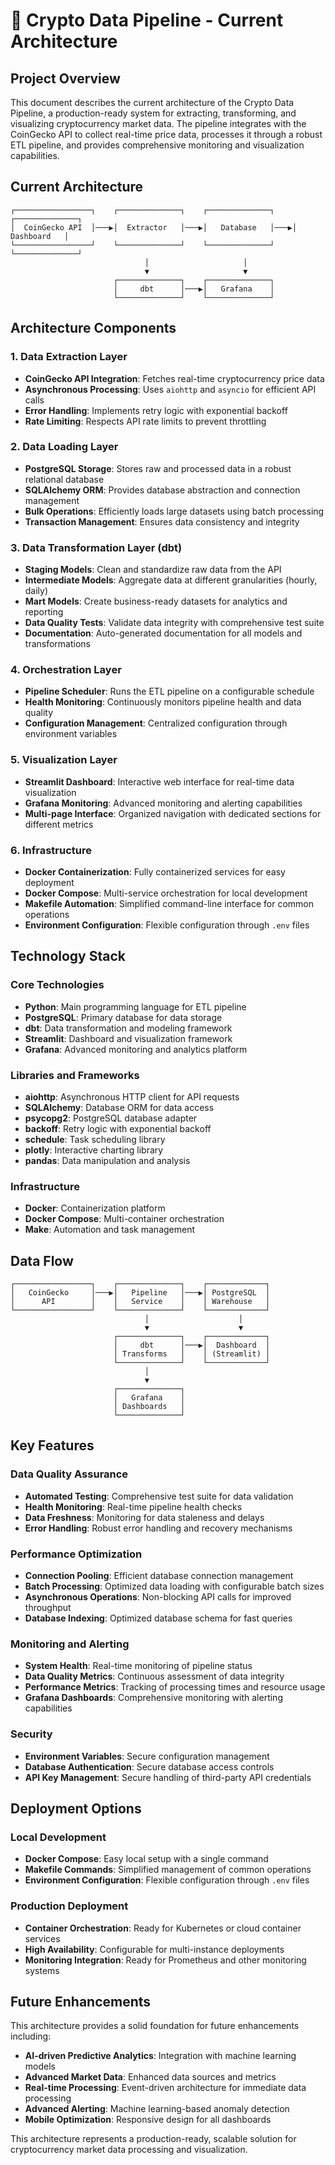 # 🚀 Crypto Data Pipeline - Current Architecture

## Project Overview

This document describes the current architecture of the Crypto Data Pipeline, a production-ready system for extracting, transforming, and visualizing cryptocurrency market data. The pipeline integrates with the CoinGecko API to collect real-time price data, processes it through a robust ETL pipeline, and provides comprehensive monitoring and visualization capabilities.

## Current Architecture

```
┌─────────────────┐    ┌──────────────┐    ┌──────────────┐    ┌──────────────┐
│  CoinGecko API  │───▶│  Extractor   │───▶│   Database   │───▶│  Dashboard   │
└─────────────────┘    └──────────────┘    └──────────────┘    └──────────────┘
                              │                     │
                              ▼                     ▼
                       ┌──────────────┐    ┌──────────────┐
                       │     dbt      │───▶│   Grafana    │
                       └──────────────┘    └──────────────┘
```

## Architecture Components

### 1. Data Extraction Layer

- **CoinGecko API Integration**: Fetches real-time cryptocurrency price data
- **Asynchronous Processing**: Uses `aiohttp` and `asyncio` for efficient API calls
- **Error Handling**: Implements retry logic with exponential backoff
- **Rate Limiting**: Respects API rate limits to prevent throttling

### 2. Data Loading Layer

- **PostgreSQL Storage**: Stores raw and processed data in a robust relational database
- **SQLAlchemy ORM**: Provides database abstraction and connection management
- **Bulk Operations**: Efficiently loads large datasets using batch processing
- **Transaction Management**: Ensures data consistency and integrity

### 3. Data Transformation Layer (dbt)

- **Staging Models**: Clean and standardize raw data from the API
- **Intermediate Models**: Aggregate data at different granularities (hourly, daily)
- **Mart Models**: Create business-ready datasets for analytics and reporting
- **Data Quality Tests**: Validate data integrity with comprehensive test suite
- **Documentation**: Auto-generated documentation for all models and transformations

### 4. Orchestration Layer

- **Pipeline Scheduler**: Runs the ETL pipeline on a configurable schedule
- **Health Monitoring**: Continuously monitors pipeline health and data quality
- **Configuration Management**: Centralized configuration through environment variables

### 5. Visualization Layer

- **Streamlit Dashboard**: Interactive web interface for real-time data visualization
- **Grafana Monitoring**: Advanced monitoring and alerting capabilities
- **Multi-page Interface**: Organized navigation with dedicated sections for different metrics

### 6. Infrastructure

- **Docker Containerization**: Fully containerized services for easy deployment
- **Docker Compose**: Multi-service orchestration for local development
- **Makefile Automation**: Simplified command-line interface for common operations
- **Environment Configuration**: Flexible configuration through `.env` files

## Technology Stack

### Core Technologies

- **Python**: Main programming language for ETL pipeline
- **PostgreSQL**: Primary database for data storage
- **dbt**: Data transformation and modeling framework
- **Streamlit**: Dashboard and visualization framework
- **Grafana**: Advanced monitoring and analytics platform

### Libraries and Frameworks

- **aiohttp**: Asynchronous HTTP client for API requests
- **SQLAlchemy**: Database ORM for data access
- **psycopg2**: PostgreSQL database adapter
- **backoff**: Retry logic with exponential backoff
- **schedule**: Task scheduling library
- **plotly**: Interactive charting library
- **pandas**: Data manipulation and analysis

### Infrastructure

- **Docker**: Containerization platform
- **Docker Compose**: Multi-container orchestration
- **Make**: Automation and task management

## Data Flow

```
┌─────────────────┐    ┌──────────────┐    ┌─────────────┐
│   CoinGecko     │───▶│   Pipeline   │───▶│ PostgreSQL  │
│      API        │    │   Service    │    │ Warehouse   │
└─────────────────┘    └──────────────┘    └─────────────┘
                              │                    │
                              ▼                    ▼
                       ┌──────────────┐    ┌─────────────┐
                       │     dbt      │───▶│  Dashboard  │
                       │ Transforms   │    │ (Streamlit) │
                       └──────────────┘    └─────────────┘
                              │
                              ▼
                       ┌──────────────┐
                       │   Grafana    │
                       │ Dashboards   │
                       └──────────────┘
```

## Key Features

### Data Quality Assurance

- **Automated Testing**: Comprehensive test suite for data validation
- **Health Monitoring**: Real-time pipeline health checks
- **Data Freshness**: Monitoring for data staleness and delays
- **Error Handling**: Robust error handling and recovery mechanisms

### Performance Optimization

- **Connection Pooling**: Efficient database connection management
- **Batch Processing**: Optimized data loading with configurable batch sizes
- **Asynchronous Operations**: Non-blocking API calls for improved throughput
- **Database Indexing**: Optimized database schema for fast queries

### Monitoring and Alerting

- **System Health**: Real-time monitoring of pipeline status
- **Data Quality Metrics**: Continuous assessment of data integrity
- **Performance Metrics**: Tracking of processing times and resource usage
- **Grafana Dashboards**: Comprehensive monitoring with alerting capabilities

### Security

- **Environment Variables**: Secure configuration management
- **Database Authentication**: Secure database access controls
- **API Key Management**: Secure handling of third-party API credentials

## Deployment Options

### Local Development

- **Docker Compose**: Easy local setup with a single command
- **Makefile Commands**: Simplified management of common operations
- **Environment Configuration**: Flexible configuration through `.env` files

### Production Deployment

- **Container Orchestration**: Ready for Kubernetes or cloud container services
- **High Availability**: Configurable for multi-instance deployments
- **Monitoring Integration**: Ready for Prometheus and other monitoring systems

## Future Enhancements

This architecture provides a solid foundation for future enhancements including:

- **AI-driven Predictive Analytics**: Integration with machine learning models
- **Advanced Market Data**: Enhanced data sources and metrics
- **Real-time Processing**: Event-driven architecture for immediate data processing
- **Advanced Alerting**: Machine learning-based anomaly detection
- **Mobile Optimization**: Responsive design for all dashboards

This architecture represents a production-ready, scalable solution for cryptocurrency market data processing and visualization.
